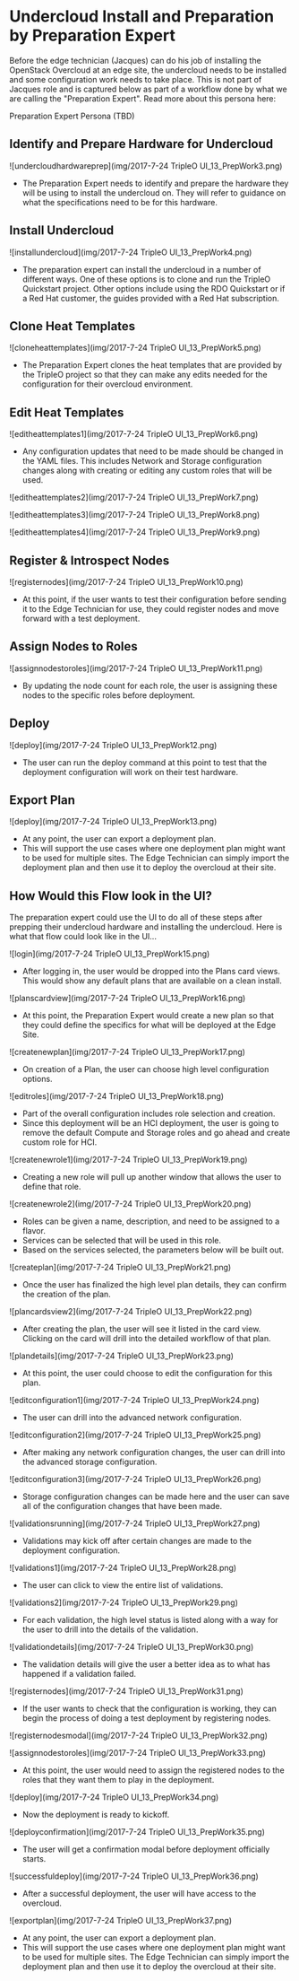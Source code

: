# Undercloud Install and Preparation by Preparation Expert
Before the edge technician (Jacques) can do his job of installing the OpenStack Overcloud at an edge site, the undercloud needs to be installed and some configuration work needs to take place. This is not part of Jacques role and is captured below as part of a workflow done by what we are calling the "Preparation Expert". Read more about this persona here:

Preparation Expert Persona (TBD)

## Identify and Prepare Hardware for Undercloud
![undercloudhardwareprep](img/2017-7-24 TripleO UI_13_PrepWork3.png)
- The Preparation Expert needs to identify and prepare the hardware they will be using to install the undercloud on. They will refer to guidance on what the specifications need to be for this hardware.

## Install Undercloud
![installundercloud](img/2017-7-24 TripleO UI_13_PrepWork4.png)
- The preparation expert can install the undercloud in a number of different ways. One of these options is to clone and run the TripleO Quickstart project. Other options include using the RDO Quickstart or if a Red Hat customer, the guides provided with a Red Hat subscription.

## Clone Heat Templates
![cloneheattemplates](img/2017-7-24 TripleO UI_13_PrepWork5.png)
- The Preparation Expert clones the heat templates that are provided by the TripleO project so that they can make any edits needed for the configuration for their overcloud environment.

## Edit Heat Templates
![editheattemplates1](img/2017-7-24 TripleO UI_13_PrepWork6.png)
- Any configuration updates that need to be made should be changed in the YAML files. This includes Network and Storage configuration changes along with creating or editing any custom roles that will be used.

![editheattemplates2](img/2017-7-24 TripleO UI_13_PrepWork7.png)

![editheattemplates3](img/2017-7-24 TripleO UI_13_PrepWork8.png)

![editheattemplates4](img/2017-7-24 TripleO UI_13_PrepWork9.png)

## Register & Introspect Nodes
![registernodes](img/2017-7-24 TripleO UI_13_PrepWork10.png)
- At this point, if the user wants to test their configuration before sending it to the Edge Technician for use, they could register nodes and move forward with a test deployment.

## Assign Nodes to Roles
![assignnodestoroles](img/2017-7-24 TripleO UI_13_PrepWork11.png)
- By updating the node count for each role, the user is assigning these nodes to the specific roles before deployment.

## Deploy
![deploy](img/2017-7-24 TripleO UI_13_PrepWork12.png)
- The user can run the deploy command at this point to test that the deployment configuration will work on their test hardware.

## Export Plan
![deploy](img/2017-7-24 TripleO UI_13_PrepWork13.png)
- At any point, the user can export a deployment plan.
- This will support the use cases where one deployment plan might want to be used for multiple sites. The Edge Technician can simply import the deployment plan and then use it to deploy the overcloud at their site.

## How Would this Flow look in the UI?

The preparation expert could use the UI to do all of these steps after prepping their undercloud hardware and installing the undercloud. Here is what that flow could look like in the UI...

![login](img/2017-7-24 TripleO UI_13_PrepWork15.png)
- After logging in, the user would be dropped into the Plans card views. This would show any default plans that are available on a clean install.

![planscardview](img/2017-7-24 TripleO UI_13_PrepWork16.png)
- At this point, the Preparation Expert would create a new plan so that they could define the specifics for what will be deployed at the Edge Site.

![createnewplan](img/2017-7-24 TripleO UI_13_PrepWork17.png)
- On creation of a Plan, the user can choose high level configuration options.  

![editroles](img/2017-7-24 TripleO UI_13_PrepWork18.png)
- Part of the overall configuration includes role selection and creation.
- Since this deployment will be an HCI deployment, the user is going to remove the default Compute and Storage roles and go ahead and create custom role for HCI.

![createnewrole1](img/2017-7-24 TripleO UI_13_PrepWork19.png)
- Creating a new role will pull up another window that allows the user to define that role.

![createnewrole2](img/2017-7-24 TripleO UI_13_PrepWork20.png)
- Roles can be given a name, description, and need to be assigned to a flavor.
- Services can be selected that will be used in this role.
- Based on the services selected, the parameters below will be built out.

![createplan](img/2017-7-24 TripleO UI_13_PrepWork21.png)
- Once the user has finalized the high level plan details, they can confirm the creation of the plan.

![plancardsview2](img/2017-7-24 TripleO UI_13_PrepWork22.png)
- After creating the plan, the user will see it listed in the card view. Clicking on the card will drill into the detailed workflow of that plan.

![plandetails](img/2017-7-24 TripleO UI_13_PrepWork23.png)
- At this point, the user could choose to edit the configuration for this plan.

![editconfiguration1](img/2017-7-24 TripleO UI_13_PrepWork24.png)
- The user can drill into the advanced network configuration.

![editconfiguration2](img/2017-7-24 TripleO UI_13_PrepWork25.png)
- After making any network configuration changes, the user can drill into the advanced storage configuration.

![editconfiguration3](img/2017-7-24 TripleO UI_13_PrepWork26.png)
- Storage configuration changes can be made here and the user can save all of the configuration changes that have been made.

![validationsrunning](img/2017-7-24 TripleO UI_13_PrepWork27.png)
- Validations may kick off after certain changes are made to the deployment configuration.

![validations1](img/2017-7-24 TripleO UI_13_PrepWork28.png)
- The user can click to view the entire list of validations.

![validations2](img/2017-7-24 TripleO UI_13_PrepWork29.png)
- For each validation, the high level status is listed along with a way for the user to drill into the details of the validation.

![validationdetails](img/2017-7-24 TripleO UI_13_PrepWork30.png)
- The validation details will give the user a better idea as to what has happened if a validation failed.

![registernodes](img/2017-7-24 TripleO UI_13_PrepWork31.png)
- If the user wants to check that the configuration is working, they can begin the process of doing a test deployment by registering nodes.

![registernodesmodal](img/2017-7-24 TripleO UI_13_PrepWork32.png)

![assignnodestoroles](img/2017-7-24 TripleO UI_13_PrepWork33.png)
- At this point, the user would need to assign the registered nodes to the roles that they want them to play in the deployment.

![deploy](img/2017-7-24 TripleO UI_13_PrepWork34.png)
- Now the deployment is ready to kickoff.

![deployconfirmation](img/2017-7-24 TripleO UI_13_PrepWork35.png)
- The user will get a confirmation modal before deployment officially starts.

![successfuldeploy](img/2017-7-24 TripleO UI_13_PrepWork36.png)
- After a successful deployment, the user will have access to the overcloud.

![exportplan](img/2017-7-24 TripleO UI_13_PrepWork37.png)
- At any point, the user can export a deployment plan.
- This will support the use cases where one deployment plan might want to be used for multiple sites. The Edge Technician can simply import the deployment plan and then use it to deploy the overcloud at their site.
